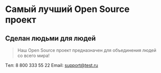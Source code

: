 # Самый лучший Open Source проект

## Сделан людьми для людей

> Наш Open Source проект предназначен для объединения людей со всего мира!

Тeл: 8 800 333 55 22
Email: support@test.ru
